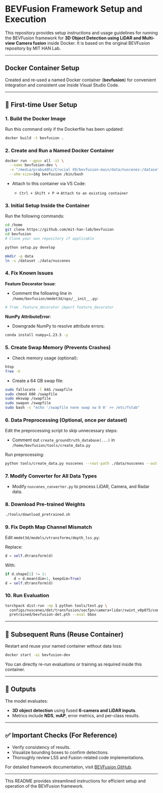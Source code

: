 # BEVFusion Framework Setup and Execution

This repository provides setup instructions and usage guidelines for running the BEVFusion framework for **3D Object Detection using LiDAR and Multi-view Camera fusion** inside Docker. It is based on the original BEVFusion repository by MIT HAN Lab.

---
## Docker Container Setup

Created and re-used a named Docker container (**bevfusion**) for convenient integration and consistent use inside Visual Studio Code.

---

## 🚀 First-time User Setup

### 1. Build the Docker Image

Run this command only if the Dockerfile has been updated:

```bash
docker build -t bevfusion .
```

### 2. Create and Run a Named Docker Container

```bash
docker run --gpus all -it \
  --name bevfusion-dev \
  -v "/media/prabuddhi/Crucial X9/bevfusion-main/data/nuscenes:/dataset" \
  --shm-size=16g bevfusion /bin/bash
```

* Attach to this container via VS Code:

  * `Ctrl + Shift + P` → `Attach to an existing container`

### 3. Initial Setup Inside the Container

Run the following commands:

```bash
cd /home
git clone https://github.com/mit-han-lab/bevfusion
cd bevfusion
# Clone your own repository if applicable

python setup.py develop

mkdir -p data
ln -s /dataset ./data/nuscenes
```

### 4. Fix Known Issues

**Feature Decorator Issue**:

* Comment the following line in `/home/bevfusion/mmdet3d/ops/__init__.py`:

```python
# from .feature_decorator import feature_decorator
```

**NumPy AttributeError**:

* Downgrade NumPy to resolve attribute errors:

```bash
conda install numpy=1.23.5 -y
```

### 5. Create Swap Memory (Prevents Crashes)

* Check memory usage (optional):

```bash
htop
free -h
```

* Create a 64 GB swap file:

```bash
sudo fallocate -l 64G /swapfile
sudo chmod 600 /swapfile
sudo mkswap /swapfile
sudo swapon /swapfile
sudo bash -c "echo '/swapfile none swap sw 0 0' >> /etc/fstab"
```

### 6. Data Preprocessing (Optional, once per dataset)

Edit the preprocessing script to skip unnecessary steps:

* Comment out `create_groundtruth_database(...)` in `/home/bevfusion/tools/create_data.py`

Run preprocessing:

```bash
python tools/create_data.py nuscenes --root-path ./data/nuscenes --out-dir ./data/nuscenes --extra-tag nuscenes --version v1.0
```

### 7. Modify Converter for All Data Types

* Modify `nuscenes_converter.py` to process LiDAR, Camera, and Radar data.

### 8. Download Pre-trained Weights

```bash
./tools/download_pretrained.sh
```

### 9. Fix Depth Map Channel Mismatch

Edit `mmdet3d/models/vtransforms/depth_lss.py`:

Replace:

```python
d = self.dtransform(d)
```

With:

```python
if d.shape[1] != 1:
    d = d.mean(dim=1, keepdim=True)
d = self.dtransform(d)
```

### 10. Run Evaluation

```bash
torchpack dist-run -np 1 python tools/test.py \
  configs/nuscenes/det/transfusion/secfpn/camera+lidar/swint_v0p075/convfuser.yaml \
  pretrained/bevfusion-det.pth --eval bbox
```

---

## 🔄 Subsequent Runs (Reuse Container)

Restart and reuse your named container without data loss:

```bash
docker start -ai bevfusion-dev
```

You can directly re-run evaluations or training as required inside this container.

---

## 📌 Outputs

The model evaluates:

* **3D object detection** using fused **6-camera and LiDAR inputs**.
* Metrics include **NDS**, **mAP**, error metrics, and per-class results.

---

## ✅ Important Checks (For Reference)

* Verify consistency of results.
* Visualize bounding boxes to confirm detections.
* Thoroughly review LSS and Fusion-related code implementations.

For detailed framework documentation, visit [BEVFusion GitHub](https://github.com/mit-han-lab/bevfusion).

---

This README provides streamlined instructions for efficient setup and operation of the BEVFusion framework.





